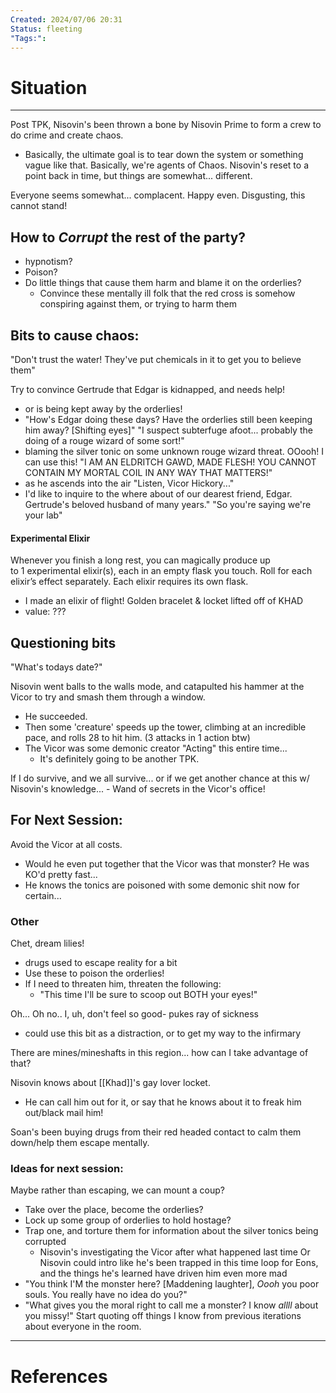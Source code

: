 ```yaml
---
Created: 2024/07/06 20:31
Status: fleeting
"Tags:":
---
```

# Situation
---
Post TPK, Nisovin's been thrown a bone by Nisovin Prime to form a crew to do crime and create chaos.
- Basically, the ultimate goal is to tear down the system or something vague like that. Basically, we're agents of Chaos.
Nisovin's reset to a point back in time, but things are somewhat... different.

Everyone seems somewhat... complacent. Happy even. Disgusting, this cannot stand!

## How to *Corrupt* the rest of the party?
- hypnotism?
- Poison?
- Do little things that cause them harm and blame it on the orderlies?
	- Convince these mentally ill folk that the red cross is somehow conspiring against them, or trying to harm them

## Bits to cause chaos:
"Don't trust the water! They've put chemicals in it to get you to believe them"

Try to convince Gertrude that Edgar is kidnapped, and needs help!
- or is being kept away by the orderlies!
- "How's Edgar doing these days? Have the orderlies still been keeping him away? [Shifting eyes]"
"I suspect subterfuge afoot... probably the doing of a rouge wizard of some sort!"
- blaming the silver tonic on some unknown rouge wizard threat.
OOooh!
I can use this!
"I AM AN ELDRITCH GAWD, MADE FLESH! YOU CANNOT CONTAIN MY MORTAL COIL IN ANY WAY THAT MATTERS!"
- as he ascends into the air
"Listen, Vicor Hickory..."
- I'd like to inquire to the where about of our dearest friend, Edgar. Gertrude's beloved husband of many years."
"So you're saying we're your lab"
#### Experimental Elixir

Whenever you finish a long rest, you can magically produce up to 1 experimental elixir(s), each in an empty flask you touch. Roll for each elixir’s effect separately. Each elixir requires its own flask.
- I made an elixir of flight!
Golden bracelet & locket lifted off of KHAD
- value: ???
## Questioning bits
"What's todays date?"

Nisovin went balls to the walls mode, and catapulted his hammer at the Vicor to try and smash them through a window.
- He succeeded.
- Then some 'creature' speeds up the tower, climbing at an incredible pace, and rolls 28 to hit him. (3 attacks in 1 action btw)
- The Vicor was some demonic creator "Acting" this entire time...
	- It's definitely going to be another TPK.

If I do survive, and we all survive... or if we get another chance at this w/ Nisovin's knowledge...
	- Wand of secrets in the Vicor's office!

## For Next Session:
Avoid the Vicor at all costs.
- Would he even put together that the Vicor was that monster? He was KO'd pretty fast...
- He knows the tonics are poisoned with some demonic shit now for certain...
### Other
Chet, dream lilies!
- drugs used to escape reality for a bit
- Use these to poison the orderlies!
- If I need to threaten him, threaten the following:
	- "This time I'll be sure to scoop out BOTH your eyes!"

Oh... Oh no.. I, uh, don't feel so good- pukes ray of sickness
- could use this bit as a distraction, or to get my way to the infirmary

There are mines/mineshafts in this region... how can I take advantage of that?

Nisovin knows about [[Khad]]'s gay lover locket.
- He can call him out for it, or say that he knows about it to freak him out/black mail him!

Soan's been buying drugs from their red headed contact to calm them down/help them escape mentally.
### Ideas for next session:
Maybe rather than escaping, we can mount a coup?
- Take over the place, become the orderlies?
- Lock up some group of orderlies to hold hostage?
- Trap one, and torture them for information about the silver tonics being corrupted
	- Nisovin's investigating the Vicor after what happened last time
Or Nisovin could intro like he's been trapped in this time loop for Eons, and the things he's learned have driven him even more mad
- "You think I'M the monster here? [Maddening laughter], *Oooh* you poor souls. You really have no idea do you?"
- "What gives you the moral right to call me a monster? I know *allll* about you missy!" Start quoting off things I know from previous iterations about everyone in the room.

---
# References